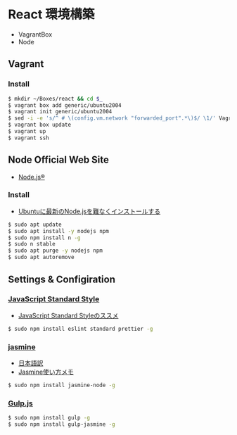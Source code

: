 # React 環境構築

- VagrantBox
- Node

Vagrant 
----------------

### Install

```bash
$ mkdir ~/Boxes/react && cd $_
$ vagrant box add generic/ubuntu2004
$ vagrant init generic/ubuntu2004
$ sed -i -e 's/^ # \(config.vm.network "forwarded_port".*\)$/ \1/' Vagrantfile
$ vagrant box update
$ vagrant up
$ vagrant ssh 
```


Node Official Web Site
-----------------

- [Node.js®](https://nodejs.org/en/)

### Install

- [Ubuntuに最新のNode.jsを難なくインストールする](http://qiita.com/seibe/items/36cef7df85fe2cefa3ea)

```bash
$ sudo apt update
$ sudo apt install -y nodejs npm
$ sudo npm install n -g
$ sudo n stable
$ sudo apt purge -y nodejs npm
$ sudo apt autoremove 
```

Settings & Configiration
------------------------
### [JavaScript Standard Style](https://standardjs.com/)

- [JavaScript Standard Styleのススメ](https://qiita.com/munieru_jp/items/ca16cbfa859468137d2e)

```bash
$ sudo npm install eslint standard prettier -g
```

### [jasmine](http://jasmine.github.io/)

- [日本語訳](http://mitsuruog.github.io/jasmine/)
- [Jasmine使い方メモ](http://qiita.com/opengl-8080/items/cf3acafda9756f4b04c9)

```bash
$ sudo npm install jasmine-node -g
```

### [Gulp.js](http://gulpjs.com/)

```bash
$ sudo npm install gulp -g
$ sudo npm install gulp-jasmine -g
```
